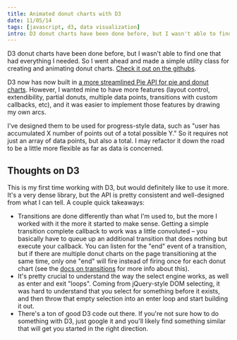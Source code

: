 ```yaml
---
title: Animated donut charts with D3
date: 11/05/14
tags: [javascript, d3, data visualization]
intro: D3 donut charts have been done before, but I wasn't able to find one that had everything I needed.  So I went ahead and made a simple utility class for creating and animating donut charts.
---
```


D3 donut charts have been done before, but I wasn't able to find one that had everything I needed.  So I went ahead and made a simple utility class for creating and animating donut charts.  [Check it out on the githubs](https://github.com/codyrushing/donut-chart).


D3 now has now built in [a more streamlined Pie API for pie and donut charts](https://github.com/mbostock/d3/wiki/Pie-Layout).  However, I wanted mine to have more features (layout control, extendibility, partial donuts, multiple data points, transitions with custom callbacks, etc), and it was easier to implement those features by drawing my own arcs.

I've designed them to be used for progress-style data, such as "user has accumulated X number of points out of a total possible Y."  So it requires not just an array of data points, but also a total.  I may refactor it down the road to be a little more flexible as far as data is concerned.

## Thoughts on D3
This is my first time working with D3, but would definitely like to use it more.  It's a very dense library, but the API is pretty consistent and well-designed from what I can tell.  A couple quick takeaways:

* Transitions are done differently than what I'm used to, but the more I worked with it the more it started to make sense.  Getting a simple transition complete callback to work was a little convoluted  &ndash; you basically have to queue up an additional transition that does nothing but execute your callback.  You can listen for the "end" event of a transition, but if there are multiple donut charts on the page transitioning at the same time, only one "end" will fire instead of firing once for each donut chart (see the [docs on transitions](https://github.com/mbostock/d3/wiki/Transitions#each) for more info about this).
* It's pretty crucial to understand the way the select engine works, as well as enter and exit "loops".  Coming from jQuery-style DOM selecting, it was hard to understand that you select for something before it exists, and then throw that empty selection into an enter loop and start building it out.
* There's a ton of good D3 code out there.  If you're not sure how to do something with D3, just google it and you'll likely find something similar that will get you started in the right direction.

<pre>
<code class="lang-javascript" data-src="https://raw.githubusercontent.com/codyrushing/donut-chart/master/js/donut-chart.js"></code>
</pre>
